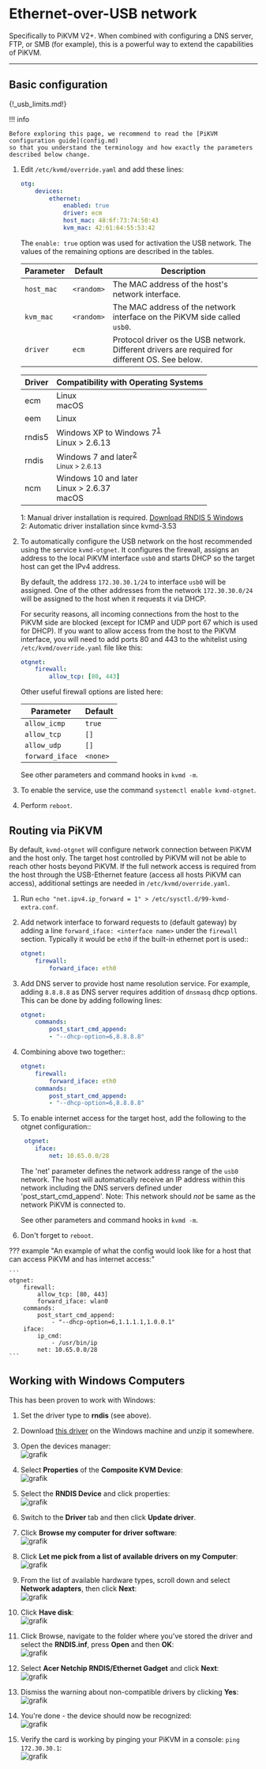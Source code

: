 # Ethernet-over-USB network

Specifically to PiKVM V2+. When combined with configuring a DNS server, FTP, or SMB (for example), this is a powerful way to extend the capabilities of PiKVM.

-----
## Basic configuration

{!_usb_limits.md!}

!!! info

    Before exploring this page, we recommend to read the [PiKVM configuration guide](config.md)
    so that you understand the terminology and how exactly the parameters described below change.

1. Edit `/etc/kvmd/override.yaml` and add these lines:

    ``` yaml
    otg:
        devices:
            ethernet:
                enabled: true
                driver: ecm
                host_mac: 48:6f:73:74:50:43
                kvm_mac: 42:61:64:55:53:42
    ```

    The `enable: true` option was used for activation the USB network. The values of the remaining options are described in the tables.

    | Parameter  | Default    | Description |
    |------------|------------|-------------|
    | `host_mac` | `<random>` | The MAC address of the host's network interface. |
    | `kvm_mac`  | `<random>` | The MAC address of the network interface on the PiKVM side called `usb0`. |
    | `driver`   | `ecm`      | Protocol driver os the USB network. Different drivers are required for different OS. See below. |

    | Driver | Compatibility with Operating Systems|
    |--------|-------------------------------------|
    | ecm    | Linux<br>macOS |
    | eem    | Linux |
    | rndis5 | Windows XP to Windows 7<sup>[1](#rndis5)</sup><br>Linux > 2.6.13 |
    | rndis  | Windows 7 and later<sup>[2](#rndis)<br>Linux > 2.6.13 |
    | ncm    | Windows 10 and later<br>Linux > 2.6.37<br>macOS |

    <a name="rndis5">1</a>: Manual driver installation is required. [Download RNDIS 5 Windows](driver/win/pikvm-rndis5.inf)<br>
    <a name="rndis">2</a>: Automatic driver installation since kvmd-3.53

2. To automatically configure the USB network on the host recommended using the service `kvmd-otgnet`.
    It configures the firewall, assigns an address to the local PiKVM interface `usb0` and starts DHCP so the target host can get the IPv4 address.

    By default, the address `172.30.30.1/24` to interface `usb0` will be assigned.
    One of the other addresses from the network `172.30.30.0/24` will be assigned to the host when it requests it via DHCP.

    For security reasons, all incoming connections from the host to the PiKVM side are blocked (except for ICMP and UDP port 67 which is used for DHCP).
    If you want to allow access from the host to the PiKVM interface, you will need to add ports 80 and 443 to the whitelist using `/etc/kvmd/override.yaml`
    file like this:

    ```yaml
    otgnet:
        firewall:
            allow_tcp: [80, 443]
    ```

    Other useful firewall options are listed here:

    | Parameter       | Default  |
    |-----------------|----------|
    | `allow_icmp`    | `true`   | Optional ICMP allowed to PiKVM. |
    | `allow_tcp`     | `[]`     | List of allowed TCP connections from the host to PiKVM. |
    | `allow_udp`     | `[]`     | List of allowed UDP connections from the host to PiKVM. |
    | `forward_iface` | `<none>` | Default gateway interface on PiKVM for network forwarding (see below). |

    See other parameters and command hooks in `kvmd -m`.

3. To enable the service, use the command `systemctl enable kvmd-otgnet`.

4. Perform `reboot`.


## Routing via PiKVM

By default, `kvmd-otgnet` will configure network connection between PiKVM and the host only.
The target host controlled by PiKVM will not be able to reach other hosts beyond PiKVM.
If the full network access is required from the host through the USB-Ethernet feature (access all hosts PiKVM can access),
additional settings are needed in `/etc/kvmd/override.yaml`.

1. Run `echo "net.ipv4.ip_forward = 1" > /etc/sysctl.d/99-kvmd-extra.conf`.

2. Add network interface to forward requests to (default gateway) by adding a line `forward_iface: <interface name>` under the `firewall` section.
    Typically it would be `eth0` if the built-in ethernet port is used::

    ```yaml
    otgnet:
        firewall:
            forward_iface: eth0
    ```

3. Add DNS server to provide host name resolution service.
    For example, adding `8.8.8.8` as DNS server requires addition of `dnsmasq` dhcp options.
    This can be done by adding following lines:

    ```yaml
    otgnet:
        commands:
            post_start_cmd_append:
            - "--dhcp-option=6,8.8.8.8"
    ```

4. Combining above two together::

    ```yaml
    otgnet:
        firewall:
            forward_iface: eth0
        commands:
            post_start_cmd_append:
            - "--dhcp-option=6,8.8.8.8"
    ```

5. To enable internet access for the target host, add the following to the otgnet configuration::
    
    ```yaml
     otgnet:
        iface:
            net: 10.65.0.0/28
    ```

    The 'net' parameter defines the network address range of the `usb0` network.
    The host will automatically receive an IP address within this network including the DNS servers defined under 'post_start_cmd_append'.
    Note: This network should *not* be same as the network PiKVM is connected to.

    See other parameters and command hooks in `kvmd -m`.

6. Don't forget to `reboot`.

??? example "An example of what the config would look like for a host that can access PiKVM and has internet access:"

    ```
    otgnet:
        firewall:
            allow_tcp: [80, 443]
            forward_iface: wlan0
        commands:
            post_start_cmd_append:
                - "--dhcp-option=6,1.1.1.1,1.0.0.1"
        iface:
            ip_cmd:
                - /usr/bin/ip
            net: 10.65.0.0/28
    ```


## Working with Windows Computers
This has been proven to work with Windows:

1. Set the driver type to **rndis** (see above).

2. Download [this driver](https://modclouddownloadprod.blob.core.windows.net/shared/mod-rndis-driver-windows.zip) on the Windows machine and unzip it somewhere.

3. Open the devices manager:<br>
    ![grafik](https://user-images.githubusercontent.com/100349/149659926-34c6650e-fc9d-469b-838d-969b754d98fd.png)

4. Select **Properties** of the **Composite KVM Device**:<br>
    ![grafik](https://user-images.githubusercontent.com/100349/149659971-67f68537-af83-41af-a777-99c022b78677.png)

5. Select the **RNDIS Device** and click properties:<br>
    ![grafik](https://user-images.githubusercontent.com/100349/149659911-9f734343-50c2-4868-82e0-f47712670d98.png)

6. Switch to the **Driver** tab and then click **Update driver**.

7. Click **Browse my computer for driver software**:<br>
    ![grafik](https://user-images.githubusercontent.com/100349/149660982-0f9ce11e-ab03-4bff-a0aa-1c2427664a19.png)

8. Click **Let me pick from a list of available drivers on my Computer**:<br>
    ![grafik](https://user-images.githubusercontent.com/100349/149661039-ad6740d5-624b-4649-aef9-38cbaf5965b3.png)

9. From the list of available hardware types, scroll down and select **Network adapters**, then click **Next**:<br>
    ![grafik](https://user-images.githubusercontent.com/100349/149661132-405fad53-a4a4-41c2-a60d-da3a93059ae2.png) 

10. Click **Have disk**:<br>
    ![grafik](https://user-images.githubusercontent.com/100349/149661092-7cd9f642-039a-4469-8439-44dca9f24129.png)

11. Click Browse, navigate to the folder where you've stored the driver and select the **RNDIS.inf**, press **Open** and then **OK**:<br>
    ![grafik](https://user-images.githubusercontent.com/100349/149661186-5039689e-53fe-49e6-8892-af0bd92daa54.png)

12. Select **Acer Netchip RNDIS/Ethernet Gadget** and click **Next**:<br>
    ![grafik](https://user-images.githubusercontent.com/100349/149661214-d0504972-a8f6-4496-a4d6-033c70f45f9f.png)

13. Dismiss the warning about non-compatible drivers by clicking **Yes**:<br>
    ![grafik](https://user-images.githubusercontent.com/100349/149661228-e10039ae-ac32-4b98-83aa-893e4e07b639.png)

14. You're done - the device should now be recognized:<br>
    ![grafik](https://user-images.githubusercontent.com/100349/149661295-97d8d8f9-5c40-4d80-b3a2-c544ca8c7224.png)

15. Verify the card is working by pinging your PiKVM in a console: `ping 172.30.30.1`:<br>
    ![grafik](https://user-images.githubusercontent.com/100349/149662794-51d34926-a6d4-425a-8cdd-b16d69e458ee.png)
